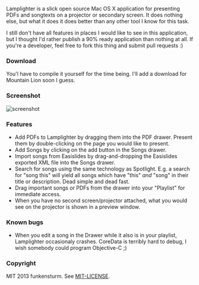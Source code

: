 Lamplighter is a slick open source Mac OS X application for presenting PDFs and songtexts on a projector or secondary screen. It does nothing else, but what it does it does better than any other tool I know for this task.

I still don't have all features in places I would like to see in this application, but I thought I'd rather publish a 90% ready application than nothing at all. If you're a developer, feel free to fork this thing and submit pull requests :)

### Download

You'l have to compile it yourself for the time being. I'll add a download for Mountain Lion soon I guess.

### Screenshot

![screenshot](https://raw.github.com/halo/Lamplighter/master/doc/screenshot.png)

### Features

* Add PDFs to Lamplighter by dragging them into the PDF drawer. Present them by double-clicking on the page you would like to present.
* Add Songs by clicking on the add button in the Songs drawer.
* Import songs from Easislides by drag-and-dropping the Easislides exported XML file into the Songs drawer.
* Search for songs using the same technology as Spotlight. E.g. a search for "song this" will yield all songs which have "this" *and* "song" in their title or description. Dead simple and dead fast.
* Drag important songs or PDFs from the drawer into your "Playlist" for immediate access.
* When you have no second screen/projector attached, what you would see on the projector is shown in a preview window.

### Known bugs

* When you edit a song in the Drawer while it also is in your playlist, Lamplighter occasionaly crashes. CoreData is terribly hard to debug, I wish somebody could program Objective-C ;)

### Copyright

MIT 2013 funkensturm. See [MIT-LICENSE](http://github.com/halo/Lamplighter/blob/master/MIT-LICENSE).
